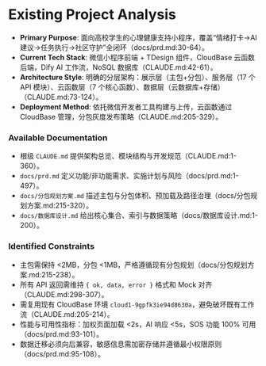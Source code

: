 # Existing Project Analysis

- **Primary Purpose**: 面向高校学生的心理健康支持小程序，覆盖“情绪打卡→AI建议→任务执行→社区守护”全闭环（docs/prd.md:30-64）。
- **Current Tech Stack**: 微信小程序前端 + TDesign 组件，CloudBase 云函数后端，Dify AI 工作流，NoSQL 数据库（CLAUDE.md:42-61）。
- **Architecture Style**: 明确的分层架构：展示层（主包+分包）、服务层（17 个 API 模块）、云函数层（7 个核心函数）、数据层（云数据库+存储）（CLAUDE.md:73-124）。
- **Deployment Method**: 依托微信开发者工具构建与上传，云函数通过 CloudBase 管理，分包灰度发布策略（CLAUDE.md:205-329）。

### Available Documentation
- 根级 `CLAUDE.md` 提供架构总览、模块结构与开发规范（CLAUDE.md:1-360）。
- `docs/prd.md` 定义功能/非功能需求、实施计划与风险（docs/prd.md:1-497）。
- `docs/分包规划方案.md` 描述主包与分包体积、预加载及路径治理（docs/分包规划方案.md:215-320）。
- `docs/数据库设计.md` 给出核心集合、索引与数据策略（docs/数据库设计.md:1-200）。

### Identified Constraints
- 主包需保持 <2MB，分包 <1MB，严格遵循现有分包规划（docs/分包规划方案.md:215-238）。
- 所有 API 返回需维持 `{ ok, data, error }` 格式和 Mock 对齐（CLAUDE.md:298-307）。
- 需复用现有 CloudBase 环境 `cloud1-9gpfk3ie94d8630a`，避免破坏既有工作流（CLAUDE.md:205-214）。
- 性能与可用性指标：加权页面加载 <2s，AI 响应 <5s，SOS 功能 100% 可用（docs/prd.md:93-101）。
- 数据迁移必须向后兼容，敏感信息需加密存储并遵循最小权限原则（docs/prd.md:95-108）。
